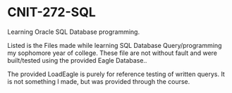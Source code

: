 # CNIT-272-SQL
Learning Oracle SQL Database programming. 

Listed is the Files made while learning SQL Database Query/programming my sophomore year of college.
These file are not without fault and were built/tested using the provided Eagle Database..

The provided LoadEagle is purely for reference testing of written querys. It is not something I made, but was provided through the course. 
